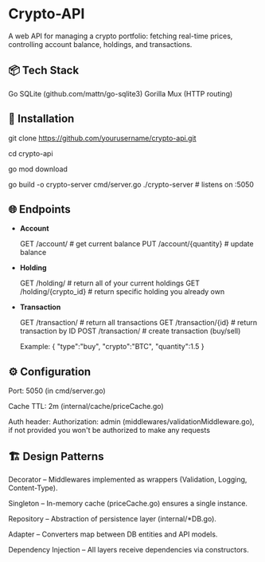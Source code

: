 # Crypto-API
A web API for managing a crypto portfolio: fetching real-time prices, controlling account balance, holdings, and transactions.
## 📦 Tech Stack
  Go
  SQLite (github.com/mattn/go-sqlite3)
  Gorilla Mux (HTTP routing)

## 🚀 Installation
  git clone https://github.com/yourusername/crypto-api.git
  
  cd crypto-api
  
  go mod download
  
  go build -o crypto-server cmd/server.go
  ./crypto-server  # listens on :5050

## 🌐 Endpoints
- **Account**
  
  GET  /account/               # get current balance
  PUT  /account/{quantity}     # update balance

- **Holding**

  GET  /holding/               # return all of your current holdings
  GET  /holding/{crypto_id}    # return specific holding you already own

- **Transaction**

  GET    /transaction/          # return all transactions
  GET    /transaction/{id}      # return transaction by ID
  POST   /transaction/          # create transaction (buy/sell)
  
  Example:
  { "type":"buy", "crypto":"BTC", "quantity":1.5 }

## ⚙️ Configuration
  Port: 5050 (in cmd/server.go)
  
  Cache TTL: 2m (internal/cache/priceCache.go)
  
  Auth header: Authorization: admin (middlewares/validationMiddleware.go), if not provided you won't be authorized to make any requests

## 🏗 Design Patterns
  Decorator – Middlewares implemented as wrappers (Validation, Logging, Content-Type).

  Singleton – In-memory cache (priceCache.go) ensures a single instance.

  Repository – Abstraction of persistence layer (internal/*DB.go).

  Adapter – Converters map between DB entities and API models.

  Dependency Injection – All layers receive dependencies via constructors.










